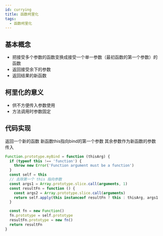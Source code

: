 ```yaml
---
id: currying
title: 函数柯里化
tags:
  - 函数柯里化
---
```


## 基本概念

- 把接受多个参数的函数变换成接受一个单一参数（最初函数的第一个参数）的函数
- 返回接受余下的参数
- 返回结果的新函数

## 柯里化的意义

- 供不方便传入参数使用
- 方法调用时参数固定

## 代码实现

返回一个新的函数
新函数this指向bind的第一个参数
其余参数作为新函数的参数传入

```js
Function.prototype.myBind = function (thisArg) {
  if (typeof this !== 'function') {
    throw new Error('Function argument must be a function')
  }
  const self = this
  // 去除第一个 this 指向参数
  const args1 = Array.prototype.slice.call(arguments, 1)
  const resultFn = function () {
    const args2 = Array.prototype.slice.call(arguments)
    return self.apply(this instanceof resultFn ? this : thisArg, args1.concat(args2))
  }

  const fn = new Function()
  fn.prototype = self.prototype
  resultFn.prototype = new fn()
  return resultFn
}
```

